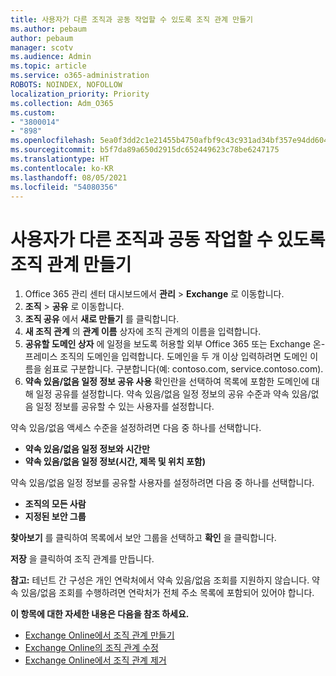 ```yaml
---
title: 사용자가 다른 조직과 공동 작업할 수 있도록 조직 관계 만들기
ms.author: pebaum
author: pebaum
manager: scotv
ms.audience: Admin
ms.topic: article
ms.service: o365-administration
ROBOTS: NOINDEX, NOFOLLOW
localization_priority: Priority
ms.collection: Adm_O365
ms.custom:
- "3800014"
- "898"
ms.openlocfilehash: 5ea0f3dd2c1e21455b4750afbf9c43c931ad34bf357e94dd604ffe5bcdd2fa64
ms.sourcegitcommit: b5f7da89a650d2915dc652449623c78be6247175
ms.translationtype: HT
ms.contentlocale: ko-KR
ms.lasthandoff: 08/05/2021
ms.locfileid: "54080356"
---
```

# <a name="create-an-organization-relationship-to-allow-your-users-to-collaborate-with-another-organization"></a>사용자가 다른 조직과 공동 작업할 수 있도록 조직 관계 만들기

1. Office 365 관리 센터 대시보드에서 **관리** > **Exchange** 로 이동합니다.
2. **조직** > **공유** 로 이동합니다.
3. **조직 공유** 에서 **새로 만들기** 를 클릭합니다.
4. **새 조직 관계** 의 **관계 이름** 상자에 조직 관계의 이름을 입력합니다.
5. **공유할 도메인 상자** 에 일정을 보도록 허용할 외부 Office 365 또는 Exchange 온-프레미스 조직의 도메인을 입력합니다. 도메인을 두 개 이상 입력하려면 도메인 이름을 쉼표로 구분합니다. 구분합니다(예: contoso.com, service.contoso.com).
6. **약속 있음/없음 일정 정보 공유 사용** 확인란을 선택하여 목록에 포함한 도메인에 대해 일정 공유를 설정합니다. 약속 있음/없음 일정 정보의 공유 수준과 약속 있음/없음 일정 정보를 공유할 수 있는 사용자를 설정합니다.  

약속 있음/없음 액세스 수준을 설정하려면 다음 중 하나를 선택합니다.

- **약속 있음/없음 일정 정보와 시간만**
- **약속 있음/없음 일정 정보(시간, 제목 및 위치 포함)**  

 약속 있음/없음 일정 정보를 공유할 사용자를 설정하려면 다음 중 하나를 선택합니다.

- **조직의 모든 사람**
- **지정된 보안 그룹**  

**찾아보기** 를 클릭하여 목록에서 보안 그룹을 선택하고 **확인** 을 클릭합니다.

**저장** 을 클릭하여 조직 관계를 만듭니다.  

**참고:** 테넌트 간 구성은 개인 연락처에서 약속 있음/없음 조회를 지원하지 않습니다. 약속 있음/없음 조회를 수행하려면 연락처가 전체 주소 목록에 포함되어 있어야 합니다.

**이 항목에 대한 자세한 내용은 다음을 참조 하세요.**

- [Exchange Online에서 조직 관계 만들기](https://docs.microsoft.com/exchange/sharing/organization-relationships/create-an-organization-relationship)
- [Exchange Online의 조직 관계 수정](https://docs.microsoft.com/exchange/sharing/organization-relationships/modify-an-organization-relationship)
- [Exchange Online에서 조직 관계 제거](https://docs.microsoft.com/exchange/sharing/organization-relationships/remove-an-organization-relationship)
